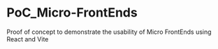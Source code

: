 # PoC_Micro-FrontEnds
Proof of concept to demonstrate the usability of Micro FrontEnds using React and Vite
